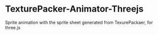 # TexturePacker-Animator-Threejs
Sprite animation with the sprite sheet generated from TexurePackaer, for three.js
